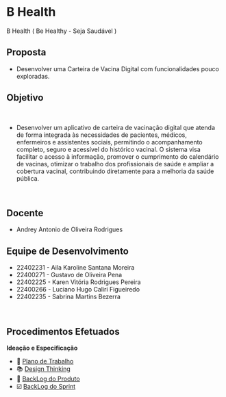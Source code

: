 # B Health
 B Health ( Be Healthy - Seja Saudável )

## Proposta
- Desenvolver uma Carteira de Vacina Digital com funcionalidades pouco exploradas.

## Objetivo
<br>

- Desenvolver um aplicativo de carteira de vacinação digital que atenda de forma integrada às necessidades de pacientes, médicos, enfermeiros e assistentes sociais, permitindo o acompanhamento completo, seguro e acessível do histórico vacinal. O sistema visa facilitar o acesso à informação, promover o cumprimento do calendário de vacinas, otimizar o trabalho dos profissionais de saúde e ampliar a cobertura vacinal, contribuindo diretamente para a melhoria da saúde pública.
<br>

## Docente
- Andrey Antonio de Oliveira Rodrigues

## Equipe de Desenvolvimento 

- 22402231 - Aila Karoline Santana Moreira     
- 22400271 - Gustavo de Oliveira Pena        
- 22402225 - Karen Vitória Rodrigues Pereira   
- 22400266 - Luciano Hugo Caliri Figueiredo    
- 22402235 - Sabrina Martins Bezerra 
<br>

## Procedimentos Efetuados
**Ideação e Especificação** 
- :speech_balloon: [Plano de Trabalho](https://github.com/hisokarenn/ES1-TP1/tree/3024e4547f1b4d19a0e6e4d1fa4128f276cb2b77/Ideacao_Especificacao/2_Design_Thinking)
- :books: [Design Thinking](https://github.com/hisokarenn/ES1-TP1/blob/3024e4547f1b4d19a0e6e4d1fa4128f276cb2b77/Ideacao_Especificacao/1_Plano_de_Trabalho/Plano_de_Trabalho.md)
- :busts_in_silhouette: [BackLog do Produto](https://github.com/hisokarenn/ES1-TP1/tree/3024e4547f1b4d19a0e6e4d1fa4128f276cb2b77/Ideacao_Especificacao/3_BackLog_do_Produto)
- :ballot_box_with_check: [BackLog do Sprint]()
